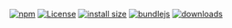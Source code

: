 [![npm](https://img.shields.io/npm/v/profile.svg)](https://www.npmjs.com/package/profile)
[![License](https://img.shields.io/badge/License-BSD%203--Clause-blue.svg)](https://opensource.org/licenses/BSD-3-Clause)
[![install size](https://packagephobia.now.sh/badge?p=profile/@semantic-release-0.0.0)](https://packagephobia.now.sh/result?p=profile@semantic-release-0.0.0)
[![bundlejs](https://deno.bundlejs.com/?q=profile\&badge=detailed)](https://bundlejs.com/?q=profile)
[![downloads](http://img.shields.io/npm/dm/profile.svg?style=flat-square)](https://npmjs.org/package/profile)

